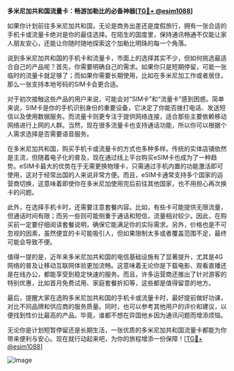 **多米尼加共和国流量卡：畅游加勒比的必备神器[[TG💪+ @esim1088](https://t.me/s/esim1088)]**

如果你计划前往多米尼加共和国，无论是商务出差还是度假旅行，拥有一张合适的手机卡或流量卡绝对是你的最佳选择。在陌生的国度里，保持通讯畅通不仅能让家人朋友安心，还能让你随时随地探索这个加勒比明珠的每一个角落。

说到多米尼加共和国的手机卡和流量卡，市面上的选择其实不少，但如何挑选最适合自己的产品呢？首先，你需要明确自己的需求。如果你只是短期停留，可能一张临时的流量卡就足够了；而如果你需要长期使用，比如在多米尼加工作或者居住，那么一张支持本地号码的SIM卡会更合适。

对于初次接触这些产品的用户来说，可能会对“SIM卡”和“流量卡”感到困惑。简单来说，SIM卡是你的手机识别身份的重要设备，它决定了你能否拨打电话、发送短信以及使用数据服务。而流量卡则更专注于提供网络连接，适合那些主要依赖移动网络进行上网的人群。当然，现在很多流量卡也支持通话功能，所以你可以根据个人需求选择是否需要语音服务。

在多米尼加共和国，购买手机卡或流量卡的方式也多种多样。传统的实体店铺依然是主流，但随着电子化的普及，现在通过线上平台购买eSIM卡也成为了一种趋势。eSIM卡最大的优势在于无需更换物理卡，只需通过手机内置的功能激活即可使用，这对于经常出国的人来说非常方便。而且，eSIM卡通常支持多个国家的运营商切换，这意味着即使你在多米尼加使用完后前往其他国家，也不用担心再次换卡的问题。

此外，在选择手机卡时，还需要注意套餐内容。比如，有些卡可能提供无限流量，但通话时间有限；而另一些则可能侧重于通话和短信，流量相对较少。因此，在购买前一定要仔细阅读套餐说明，确保它能满足你的实际需求。另外，价格也是不可忽视的因素，虽然便宜的卡可能吸引人，但如果限制太多或者覆盖范围不足，最终可能会导致不便。

值得一提的是，近年来多米尼加共和国的电信基础设施有了显著提升，尤其是4G网络的普及让移动互联网体验更加流畅。这意味着无论你是下载电影、观看直播还是在线办公，都能享受到稳定快速的服务。而且，许多运营商还推出了针对游客的特别优惠，比如首月免费试用、家庭套餐折扣等，这些都是值得留意的地方。

最后，提醒大家在选购多米尼加共和国的手机卡或流量卡时，最好提前做好功课，对比不同品牌和供应商的服务质量。同时，也可以参考其他用户的评价和建议，以便找到性价比最高的产品。毕竟，谁都不想在异国他乡因为通讯问题而增添烦恼。

无论你是计划短暂停留还是长期生活，一张优质的多米尼加共和国流量卡都能为你带来便利与安心。现在就行动起来吧，为你的旅程增添一份保障！[[TG💪+ @esim1088](https://t.me/s/esim1088)] 

![Image](https://i.postimg.cc/4NQfJmqS/Snipaste-2025-05-13-00-14-12.png)